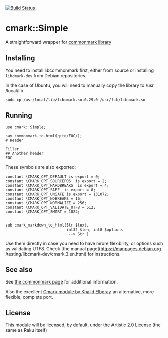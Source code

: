 [![Build Status](https://travis-ci.com/JJ/raku-cmark.svg?branch=master)](https://travis-ci.com/JJ/raku-cmark)

# cmark::Simple


A straightforward wrapper for [commonmark library](https://github.com/commonmark/cmark)

## Installing


You need to install libcommonmark first, either from source or installing
 `libcmark-dev` from Debian repositories.

In the case of Ubuntu, you will need to manually copy the library to /usr
/local/lib

    sudo cp /usr/local/lib/libcmark.so.0.29.0 /usr/lib/libcmark.so

## Running

```perl6
use cmark::Simple;

say commonmark-to-html(q:to/EOC/);
# Header

Filler
## Another header
EOC
```
These symbols are also exported:

```
constant \CMARK_OPT_DEFAULT is export = 0;
constant \CMARK_OPT_SOURCEPOS  is export = 2;
constant \CMARK_OPT_HARDBREAKS  is export = 4;
constant \CMARK_OPT_SAFE  is export = 8;
constant \CMARK_OPT_UNSAFE is export = 131072;
constant \CMARK_OPT_NOBREAKS = 16;
constant \CMARK_OPT_NORMALIZE = 256;
constant \CMARK_OPT_VALIDATE_UTF8 = 512;
constant \CMARK_OPT_SMART = 1024;


sub cmark_markdown_to_html(Str $text,
                           int32 $len, int8 $options
                            --> Str )
```

Use them directly in case you need to have mrore flexibility, or options such
 as validating UTF8. Check [the manual page](https://manpages.debian.org
 /testing/libcmark-dev/cmark.3.en.html) for instructions.
 
## See also

See [the commonmark page](https://commonmark.org/) for additional information.

Also the excellent [Cmark module by Khalid Elboray](https://github.com/khalidelboray/raku-cmark) an alternative, more flexible, complete port.

## License
 
This module will be licensed, by default, under the Artistic 2.0 License (the same as Raku itself)
